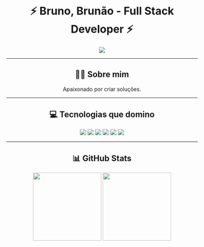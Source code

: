 <h1 align="center">⚡ Bruno, Brunão - Full Stack Developer ⚡</h1>

<p align="center">
  <img src="https://readme-typing-svg.demolab.com?font=Fira+Code&pause=1000&color=00FFEF&center=true&vCenter=true&width=500&lines=Focado+em+transformar+ideias+em+projetos;Aproveite+meu+espaço+de+desenvolvimento">
</p>

---

<div align="center">

## 👨‍💻 Sobre mim

Apaixonado por criar soluções.

---

## 💻 Tecnologias que domino

<img src="https://img.shields.io/badge/JavaScript-0F0F0F?style=for-the-badge&logo=javascript&logoColor=00FFEF">
<img src="https://img.shields.io/badge/Spring_Boot-0F0F0F?style=for-the-badge&logo=spring-boot&logoColor=00FFEF">
<img src="https://img.shields.io/badge/.NET-0F0F0F?style=for-the-badge&logo=dotnet&logoColor=00FFEF">
<img src="https://img.shields.io/badge/Flutter-0F0F0F?style=for-the-badge&logo=flutter&logoColor=00FFEF">
<img src="https://img.shields.io/badge/Bootstrap-0F0F0F?style=for-the-badge&logo=bootstrap&logoColor=00FFEF">
<img src="https://img.shields.io/badge/MySQL-0F0F0F?style=for-the-badge&logo=mysql&logoColor=00FFEF">

---

## 📊 GitHub Stats

<img src="https://github-readme-stats.vercel.app/api?username=BrunoulSn&show_icons=true&include_all_commits=true&theme=tokyonight" height="180px"/>
<img src="https://github-readme-stats.vercel.app/api/top-langs/?username=BrunoulSn&layout=compact&theme=tokyonight&hide=css,html,shell" height="180px"/>

</div>
